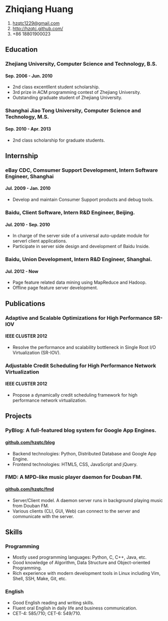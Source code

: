 # Zhiqiang Huang

1. <hzqtc1229@gmail.com>
2. <http://hzqtc.github.com/>
3. +86 18801900023

## Education

### Zhejiang University, Computer Science and Technology, B.S.
#### Sep. 2006 - Jun. 2010

* 2nd class excentllent student scholarship.
* 3rd prize in ACM programming contest of Zhejiang University.
* Outstanding graduate student of Zhejiang University.

### Shanghai Jiao Tong University, Computer Science and Technology, M.S.
#### Sep. 2010 - Apr. 2013

* 2nd class scholarship for graduate students.

## Internship

### eBay CDC, Comsumer Support Development, Intern Software Engineer, Shanghai
#### Jul. 2009 - Jan. 2010

* Develop and maintain Consumer Support products and debug tools.

### Baidu, Client Software, Intern R&D Engineer, Beijing.
#### Jul. 2010 - Sep. 2010

* In charge of the server side of a universal auto-update module for serverl client applications.
* Participate in server side design and development of Baidu Inside.

### Baidu, Union Development, Intern R&D Engineer, Shanghai.
#### Jul. 2012 - Now

* Page feature related data mining using MapReduce and Hadoop.
* Offline page feature server development.

## Publications

### Adaptive and Scalable Optimizations for High Performance SR-IOV
#### IEEE CLUSTER 2012

* Resolve the performance and scalability bottleneck in Single Root I/O Virtualization (SR-IOV).

### Adjustable Credit Scheduling for High Performance Network Virtualization
#### IEEE CLUSTER 2012

* Propose a dynamically credit scheduling framework for high performance network virtualization.

## Projects

### PyBlog: A full-featured blog system for Google App Engines.
#### [github.com/hzqtc/blog](https://github.com/hzqtc/blog)

* Backend technologies: Python, Distributed Database and Google App Engine.
* Frontend technologies: HTML5, CSS, JavaScript and jQuery.

### FMD: A MPD-like music player daemon for Douban FM.
#### [github.com/hzqtc/fmd](https://github.com/hzqtc/fmd)

* Server/Client model. A daemon server runs in background playing music from Douban FM.
* Various clients (CLI, GUI, Web) can connect to the server and communicate with the server.

## Skills

### Programming

* Mostly used programming languages: Python, C, C++, Java, etc.
* Good knowledge of Algorithm, Data Structure and Object-oriented Programming.
* Rich experience with modern development tools in Linux including Vim, Shell, SSH, Make, Git, etc.

### English

* Good English reading and writing skills.
* Fluent oral English in daily life and business communication.
* CET-4: 585/710; CET-6: 549/710.
